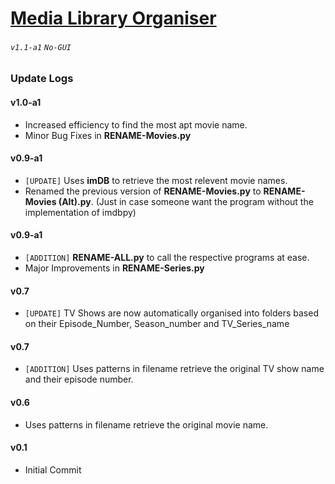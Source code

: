 # [Media Library Organiser](https://krishnaalagiri.github.io/Media-Library-Organiser/)
###### `v1.1-a1` `No-GUI`

### Update Logs
#### v1.0-a1
* Increased efficiency to find the most apt movie name.
* Minor Bug Fixes in **RENAME-Movies.py**

#### v0.9-a1
* `[UPDATE]` Uses **imDB** to retrieve the most relevent movie names.
* Renamed the previous version of **RENAME-Movies.py** to **RENAME-Movies (Alt).py**. (Just in case someone want the program without the implementation of imdbpy)

#### v0.9-a1
* `[ADDITION]` **RENAME-ALL.py** to call the respective programs at ease.
* Major Improvements in **RENAME-Series.py**

#### v0.7
* `[UPDATE]` TV Shows are now automatically organised into folders based on their Episode_Number, Season_number and TV_Series_name

#### v0.7
* `[ADDITION]` Uses patterns in filename retrieve the original TV show name and their episode number.

#### v0.6
* Uses patterns in filename retrieve the original movie name.

#### v0.1
* Initial Commit
